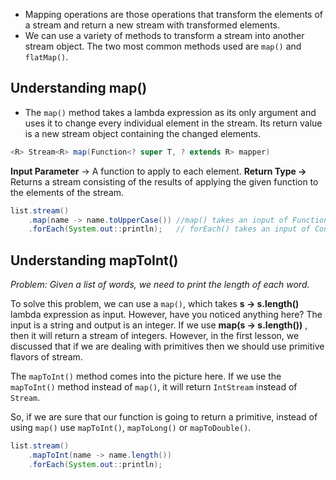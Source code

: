 - Mapping operations are those operations that transform the elements of a stream and return a new stream with transformed elements.
- We can use a variety of methods to transform a stream into another stream object. The two most common methods used are `map()` and `flatMap()`.

## Understanding map()
- The `map()` method takes a lambda expression as its only argument and uses it to change every individual element in the stream. Its return value is a new stream object containing the changed elements.
```java
<R> Stream<R> map(Function<? super T, ? extends R> mapper)
```

**Input Parameter** -> A function to apply to each element.
**Return Type ->** Returns a stream consisting of the results of applying the given function to the elements of the stream.

```java
list.stream()
	.map(name -> name.toUpperCase()) //map() takes an input of Function<T, R> type.
    .forEach(System.out::println);   // forEach() takes an input of Consumer type.
```


## Understanding mapToInt()

*Problem: Given a list of words, we need to print the length of each word.*

To solve this problem, we can use a `map()`, which takes **s -> s.length()** lambda expression as input. However, have you noticed anything here?
The input is a string and output is an integer. If we use **map(s -> s.length())** , then it will return a stream of integers.
However, in the first lesson, we discussed that if we are dealing with primitives then we should use primitive flavors of stream.

The `mapToInt()` method comes into the picture here. If we use the `mapToInt()` method instead of `map()`, it will return `IntStream` instead of `Stream`.

So, if we are sure that our function is going to return a primitive, instead of using `map()` use `mapToInt()`, `mapToLong()` or `mapToDouble()`.

```java
list.stream()
	.mapToInt(name -> name.length())
	.forEach(System.out::println);
```










